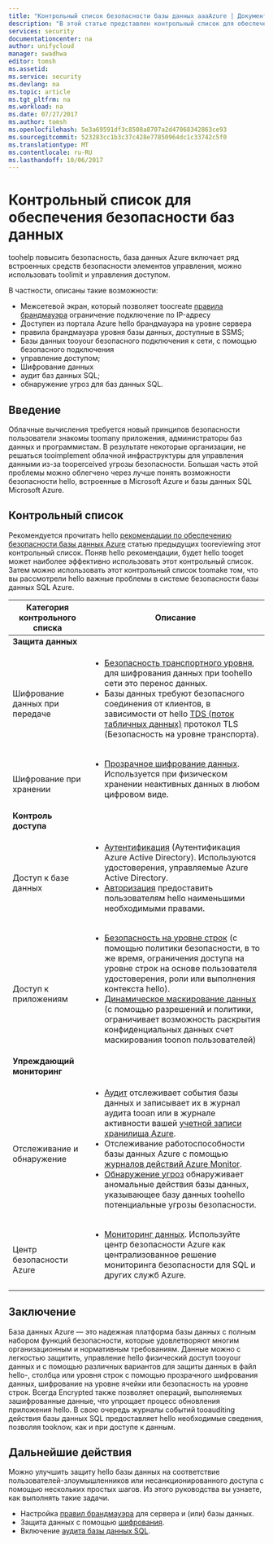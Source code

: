 ```yaml
---
title: "Контрольный список безопасности базы данных aaaAzure | Документы Microsoft"
description: "В этой статье представлен контрольный список для обеспечения безопасности баз данных Azure."
services: security
documentationcenter: na
author: unifycloud
manager: swadhwa
editor: tomsh
ms.assetid: 
ms.service: security
ms.devlang: na
ms.topic: article
ms.tgt_pltfrm: na
ms.workload: na
ms.date: 07/27/2017
ms.author: tomsh
ms.openlocfilehash: 5e3a69591df3c8508a8707a2d47068342863ce93
ms.sourcegitcommit: 523283cc1b3c37c428e77850964dc1c33742c5f0
ms.translationtype: MT
ms.contentlocale: ru-RU
ms.lasthandoff: 10/06/2017
---
```

# <a name="azure-database-security-checklist"></a>Контрольный список для обеспечения безопасности баз данных

toohelp повысить безопасность, база данных Azure включает ряд встроенных средств безопасности элементов управления, можно использовать toolimit и управления доступом.

В частности, описаны такие возможности:

-   Межсетевой экран, который позволяет toocreate [правила брандмауэра](https://docs.microsoft.com/en-us/azure/sql-database/sql-database-firewall-configure) ограничение подключение по IP-адресу
-   Доступен из портала Azure hello брандмауэра на уровне сервера
-   правила брандмауэра уровня базы данных, доступные в SSMS;
-   Базы данных tooyour безопасного подключения к сети, с помощью безопасного подключения
-   управление доступом;
-   Шифрование данных
-   аудит баз данных SQL;
-   обнаружение угроз для баз данных SQL.

## <a name="introduction"></a>Введение
Облачные вычисления требуется новый принципов безопасности пользователи знакомы toomany приложения, администраторы баз данных и программистам. В результате некоторые организации, не решаться tooimplement облачной инфраструктуры для управления данными из-за tooperceived угрозы безопасности. Большая часть этой проблемы можно облегчено через лучше понять возможности безопасности hello, встроенные в Microsoft Azure и базы данных SQL Microsoft Azure.

## <a name="checklist"></a>Контрольный список
Рекомендуется прочитать hello [рекомендации по обеспечению безопасности базы данных Azure](https://docs.microsoft.com/en-us/azure/security/azure-database-security-best-practices) статью предыдущих tooreviewing этот контрольный список. Поняв hello рекомендации, будет hello tooget может наиболее эффективно использовать этот контрольный список. Затем можно использовать этот контрольный список toomake том, что вы рассмотрели hello важные проблемы в системе безопасности базы данных SQL Azure.


|Категория контрольного списка| Описание|
| ------------ | -------- |
|**Защита данных**||
| <br> Шифрование данных при передаче| <ul><li>[Безопасность транспортного уровня](https://docs.microsoft.com/en-us/windows-server/security/tls/transport-layer-security-protocol), для шифрования данных при toohello сети это перенос данных.</li><li>Базы данных требуют безопасного соединения от клиентов, в зависимости от hello [TDS (поток табличных данных)](https://msdn.microsoft.com/en-in/library/dd357628.aspx) протокол TLS (Безопасность на уровне транспорта).</li></ul> |
|<br>Шифрование при хранении| <ul><li>[Прозрачное шифрование данных](http://go.microsoft.com/fwlink/?LinkId=526242). Используется при физическом хранении неактивных данных в любом цифровом виде.</li></ul>|
|**Контроль доступа**||  
|<br> Доступ к базе данных | <ul><li>[Аутентификация](https://docs.microsoft.com/en-us/azure/sql-database/sql-database-control-access) (Аутентификация Azure Active Directory). Используются удостоверения, управляемые Azure Active Directory.</li><li>[Авторизация](https://docs.microsoft.com/en-us/azure/sql-database/sql-database-control-access) предоставить пользователям hello наименьшими необходимыми правами.</li></ul> |
|<br>Доступ к приложениям| <ul><li>[Безопасность на уровне строк](https://msdn.microsoft.com/library/dn765131) (с помощью политики безопасности, в то же время, ограничения доступа на уровне строк на основе пользователя удостоверения, роли или выполнения контекста hello).</li><li>[Динамическое маскирование данных](https://docs.microsoft.com/en-us/azure/sql-database/sql-database-dynamic-data-masking-get-started) (с помощью разрешений и политики, ограничивает возможность раскрытия конфиденциальных данных счет маскирования toonon пользователей)</li></ul>|
|**Упреждающий мониторинг**||  
| <br>Отслеживание и обнаружение| <ul><li>[Аудит](https://docs.microsoft.com/en-us/azure/sql-database/sql-database-auditing) отслеживает события базы данных и записывает их в журнал аудита tooan или в журнале активности вашей [учетной записи хранилища Azure](https://docs.microsoft.com/en-us/azure/storage/storage-create-storage-account).</li><li>Отслеживание работоспособности базы данных Azure с помощью [журналов действий Azure Monitor](https://docs.microsoft.com/en-us/azure/monitoring-and-diagnostics/monitoring-overview-activity-logs).</li><li>[Обнаружение угроз](https://docs.microsoft.com/en-us/azure/sql-database/sql-database-threat-detection) обнаруживает аномальные действия базы данных, указывающее базу данных toohello потенциальные угрозы безопасности. </li></ul> |
|<br>Центр безопасности Azure| <ul><li>[Мониторинг данных](https://docs.microsoft.com/en-us/azure/security-center/security-center-enable-auditing-on-sql-databases). Используйте центр безопасности Azure как централизованное решение мониторинга безопасности для SQL и других служб Azure.</li></ul>|     

## <a name="conclusion"></a>Заключение
База данных Azure — это надежная платформа базы данных с полным набором функций безопасности, которые удовлетворяют многим организационным и нормативным требованиям. Данные можно с легкостью защитить, управление hello физический доступ tooyour данных и с помощью различных вариантов для защиты данных в файл hello-, столбца или уровня строк с помощью прозрачного шифрования данных, шифрование на уровне ячейки или безопасность на уровне строк. Всегда Encrypted также позволяет операций, выполняемых зашифрованные данные, что упрощает процесс обновления приложения hello. В свою очередь журналы событий tooauditing действия базы данных SQL предоставляет hello необходимые сведения, позволяя tooknow, как и при доступе к данным.

## <a name="next-steps"></a>Дальнейшие действия
Можно улучшить защиту hello базы данных на соответствие пользователей-злоумышленников или несанкционированного доступа с помощью нескольких простых шагов. Из этого руководства вы узнаете, как выполнять такие задачи.

- Настройка [правил брандмауэра](https://docs.microsoft.com/en-us/azure/sql-database/sql-database-firewall-configure) для сервера и (или) базы данных.
- Защита данных с помощью [шифрования](https://docs.microsoft.com/en-us/sql/relational-databases/security/encryption/sql-server-encryption).
- Включение [аудита базы данных SQL](https://docs.microsoft.com/en-us/azure/sql-database/sql-database-auditing).

